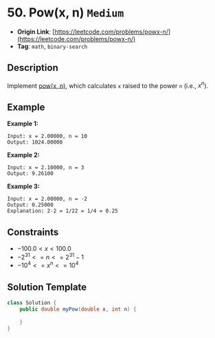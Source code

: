 # 50. Pow(x, n) `Medium`

- **Origin Link**: [https://leetcode.com/problems/powx-n/](https://leetcode.com/problems/powx-n/)
- **Tag**: `math`,  `binary-search`


## Description

Implement [pow(x, n)](http://www.cplusplus.com/reference/valarray/pow/), which calculates `x` raised to the power `n` (i.e., $x^n$).


## Example

**Example 1:**

```
Input: x = 2.00000, n = 10
Output: 1024.00000
```

**Example 2:**

```
Input: x = 2.10000, n = 3
Output: 9.26100
```

**Example 3:**

```
Input: x = 2.00000, n = -2
Output: 0.25000
Explanation: 2-2 = 1/22 = 1/4 = 0.25
```


## Constraints

- $-100.0 < x < 100.0$
- $-2^{31} <= n <= 2^{31}-1$
- $-10^4 <= x^n <= 10^4$


## Solution Template

```java
class Solution {
    public double myPow(double x, int n) {
        
    }
}
```
